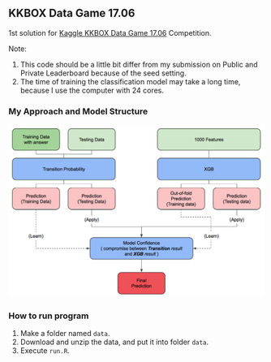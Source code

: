 ## KKBOX Data Game 17.06

1st solution for [Kaggle KKBOX Data Game 17.06](https://inclass.kaggle.com/c/kkbox-data-game-17-06) Competition.

Note: 

1. This code should be a little bit differ from my submission on Public and Private Leaderboard because of the seed setting.
2. The time of training the classification model may take a long time, because I use the computer with 24 cores. 

### My Approach and Model Structure

![model structure](model_structure.png)

### How to run program

1. Make a folder named `data`.
2. Download and unzip the data, and put it into folder `data`.
3. Execute `run.R`.